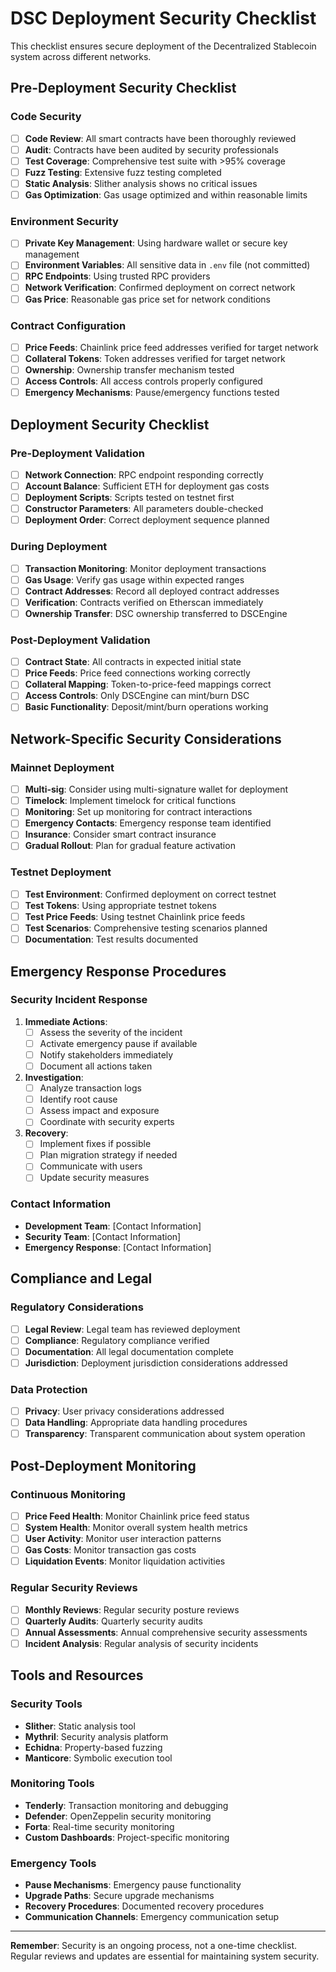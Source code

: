 # DSC Deployment Security Checklist

This checklist ensures secure deployment of the Decentralized Stablecoin system across different networks.

## Pre-Deployment Security Checklist

### Code Security
- [ ] **Code Review**: All smart contracts have been thoroughly reviewed
- [ ] **Audit**: Contracts have been audited by security professionals
- [ ] **Test Coverage**: Comprehensive test suite with >95% coverage
- [ ] **Fuzz Testing**: Extensive fuzz testing completed
- [ ] **Static Analysis**: Slither analysis shows no critical issues
- [ ] **Gas Optimization**: Gas usage optimized and within reasonable limits

### Environment Security
- [ ] **Private Key Management**: Using hardware wallet or secure key management
- [ ] **Environment Variables**: All sensitive data in `.env` file (not committed)
- [ ] **RPC Endpoints**: Using trusted RPC providers
- [ ] **Network Verification**: Confirmed deployment on correct network
- [ ] **Gas Price**: Reasonable gas price set for network conditions

### Contract Configuration
- [ ] **Price Feeds**: Chainlink price feed addresses verified for target network
- [ ] **Collateral Tokens**: Token addresses verified for target network
- [ ] **Ownership**: Ownership transfer mechanism tested
- [ ] **Access Controls**: All access controls properly configured
- [ ] **Emergency Mechanisms**: Pause/emergency functions tested

## Deployment Security Checklist

### Pre-Deployment Validation
- [ ] **Network Connection**: RPC endpoint responding correctly
- [ ] **Account Balance**: Sufficient ETH for deployment gas costs
- [ ] **Deployment Scripts**: Scripts tested on testnet first
- [ ] **Constructor Parameters**: All parameters double-checked
- [ ] **Deployment Order**: Correct deployment sequence planned

### During Deployment
- [ ] **Transaction Monitoring**: Monitor deployment transactions
- [ ] **Gas Usage**: Verify gas usage within expected ranges
- [ ] **Contract Addresses**: Record all deployed contract addresses
- [ ] **Verification**: Contracts verified on Etherscan immediately
- [ ] **Ownership Transfer**: DSC ownership transferred to DSCEngine

### Post-Deployment Validation
- [ ] **Contract State**: All contracts in expected initial state
- [ ] **Price Feeds**: Price feed connections working correctly
- [ ] **Collateral Mapping**: Token-to-price-feed mappings correct
- [ ] **Access Controls**: Only DSCEngine can mint/burn DSC
- [ ] **Basic Functionality**: Deposit/mint/burn operations working

## Network-Specific Security Considerations

### Mainnet Deployment
- [ ] **Multi-sig**: Consider using multi-signature wallet for deployment
- [ ] **Timelock**: Implement timelock for critical functions
- [ ] **Monitoring**: Set up monitoring for contract interactions
- [ ] **Emergency Contacts**: Emergency response team identified
- [ ] **Insurance**: Consider smart contract insurance
- [ ] **Gradual Rollout**: Plan for gradual feature activation

### Testnet Deployment
- [ ] **Test Environment**: Confirmed deployment on correct testnet
- [ ] **Test Tokens**: Using appropriate testnet tokens
- [ ] **Test Price Feeds**: Using testnet Chainlink price feeds
- [ ] **Test Scenarios**: Comprehensive testing scenarios planned
- [ ] **Documentation**: Test results documented

## Emergency Response Procedures

### Security Incident Response
1. **Immediate Actions**:
   - [ ] Assess the severity of the incident
   - [ ] Activate emergency pause if available
   - [ ] Notify stakeholders immediately
   - [ ] Document all actions taken

2. **Investigation**:
   - [ ] Analyze transaction logs
   - [ ] Identify root cause
   - [ ] Assess impact and exposure
   - [ ] Coordinate with security experts

3. **Recovery**:
   - [ ] Implement fixes if possible
   - [ ] Plan migration strategy if needed
   - [ ] Communicate with users
   - [ ] Update security measures

### Contact Information
- **Development Team**: [Contact Information]
- **Security Team**: [Contact Information]
- **Emergency Response**: [Contact Information]

## Compliance and Legal

### Regulatory Considerations
- [ ] **Legal Review**: Legal team has reviewed deployment
- [ ] **Compliance**: Regulatory compliance verified
- [ ] **Documentation**: All legal documentation complete
- [ ] **Jurisdiction**: Deployment jurisdiction considerations addressed

### Data Protection
- [ ] **Privacy**: User privacy considerations addressed
- [ ] **Data Handling**: Appropriate data handling procedures
- [ ] **Transparency**: Transparent communication about system operation

## Post-Deployment Monitoring

### Continuous Monitoring
- [ ] **Price Feed Health**: Monitor Chainlink price feed status
- [ ] **System Health**: Monitor overall system health metrics
- [ ] **User Activity**: Monitor user interaction patterns
- [ ] **Gas Costs**: Monitor transaction gas costs
- [ ] **Liquidation Events**: Monitor liquidation activities

### Regular Security Reviews
- [ ] **Monthly Reviews**: Regular security posture reviews
- [ ] **Quarterly Audits**: Quarterly security audits
- [ ] **Annual Assessments**: Annual comprehensive security assessments
- [ ] **Incident Analysis**: Regular analysis of security incidents

## Tools and Resources

### Security Tools
- **Slither**: Static analysis tool
- **Mythril**: Security analysis platform
- **Echidna**: Property-based fuzzing
- **Manticore**: Symbolic execution tool

### Monitoring Tools
- **Tenderly**: Transaction monitoring and debugging
- **Defender**: OpenZeppelin security monitoring
- **Forta**: Real-time security monitoring
- **Custom Dashboards**: Project-specific monitoring

### Emergency Tools
- **Pause Mechanisms**: Emergency pause functionality
- **Upgrade Paths**: Secure upgrade mechanisms
- **Recovery Procedures**: Documented recovery procedures
- **Communication Channels**: Emergency communication setup

---

**Remember**: Security is an ongoing process, not a one-time checklist. Regular reviews and updates are essential for maintaining system security.
